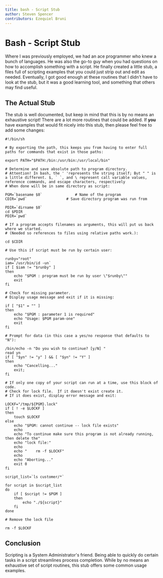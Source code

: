 ```yaml
---
title: bash - Script Stub
author: Steven Spencer
contributors: Ezequiel Bruni
---
```


# Bash - Script Stub

Where I was previously employed, we had an ace programmer who knew a bunch of languages. He was also the go-to guy when you had questions on how to accomplish something with a script. He finally created a little stub, a files full of scripting examples that you could just strip out and edit as needed. Eventually, I got good enough at these routines that I didn't have to look at the stub, but it was a good learning tool, and something that others may find useful.

## The Actual Stub

The stub is well documented, but keep in mind that this is by no means an exhaustive script! There are a lot more routines that could be added. If **you** have examples that would fit nicely into this stub, then please feel free to add some changes:

```
#!/bin/sh

# By exporting the path, this keeps you from having to enter full paths for commands that exist in those paths:

export PATH="$PATH:/bin:/usr/bin:/usr/local/bin"

# Determine and save absolute path to program directory.
# Attention! In bash, the ' 'represents the string itself; But " " is a little different. $, ` `, and \ represent call variable values, reference commands, and escape characters, respectively
# When done will be in same directory as script:

PGM=`basename $0`				# Name of the program
CDIR=`pwd`					# Save directory program was run from

PDIR=`dirname $0`
cd $PDIR
PDIR=`pwd`

# If a program accepts filenames as arguments, this will put us back where we started.
# (Needed so references to files using relative paths work.):

cd $CDIR

# Use this if script must be run by certain user:

runby="root"
iam=`/usr/bin/id -un`
if [ $iam != "$runby" ]
then
	echo "$PGM : program must be run by user \"$runby\""
	exit
fi

# Check for missing parameter.
# Display usage message and exit if it is missing:

if [ "$1" = "" ]
then
	echo "$PGM : parameter 1 is required"
	echo "Usage: $PGM param-one"
	exit
fi

# Prompt for data (in this case a yes/no response that defaults to "N"):

/bin/echo -n "Do you wish to continue? [y/N] "
read yn
if [ "$yn" != "y" ] && [ "$yn" != "Y" ]
then
	echo "Cancelling..."
	exit;
fi

# If only one copy of your script can run at a time, use this block of code.
# Check for lock file.  If it doesn't exist create it.
# If it does exist, display error message and exit:

LOCKF="/tmp/${PGM}.lock"
if [ ! -e $LOCKF ]
then
	touch $LOCKF
else
	echo "$PGM: cannot continue -- lock file exists"
	echo
	echo "To continue make sure this program is not already running, then delete the"
	echo "lock file:"
	echo
	echo "    rm -f $LOCKF"
	echo
	echo "Aborting..."
	exit 0
fi

script_list=`ls customer/*`

for script in $script_list
do
	if [ $script != $PGM ]
	then
		echo "./${script}"
	fi
done

# Remove the lock file

rm -f $LOCKF
```

## Conclusion

Scripting is a System Administrator's friend. Being able to quickly do certain tasks in a script streamlines process completion. While by no means an exhaustive set of script routines, this stub offers some common usage examples.
